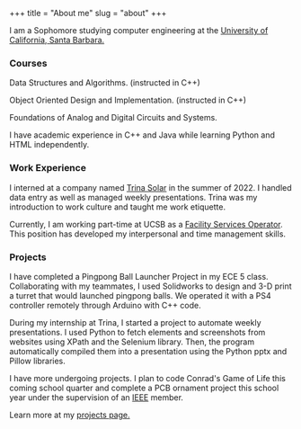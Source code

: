 +++
title = "About me"
slug = "about"
+++

I am a Sophomore studying computer engineering at the [University of California, Santa Barbara.](https://www.ucsb.edu/)

### Courses

Data Structures and Algorithms. (instructed in C++)

Object Oriented Design and Implementation. (instructed in C++)

Foundations of Analog and Digital Circuits and Systems.

I have academic experience in C++ and Java while learning Python and HTML independently.

### Work Experience

I interned at a company named [Trina Solar](https://www.trinasolar.com/us) in the summer of 2022. I handled data entry as well as managed weekly presentations. Trina was my introduction to work culture and taught me work etiquette.

Currently, I am working part-time at UCSB as a [Facility Services Operator](https://conferences.ucsb.edu/student-employment). This position has developed my interpersonal and time management skills.

### Projects

I have completed a Pingpong Ball Launcher Project in my ECE 5 class. Collaborating with my teammates, I used Solidworks to design and 3-D print a turret that would launched pingpong balls. We operated it with a PS4 controller remotely through Arduino with C++ code.

During my internship at Trina, I started a project to automate weekly presentations. I used Python to fetch elements and screenshots from websites using XPath and the Selenium library. Then, the program automatically compiled them into a presentation using the Python pptx and Pillow libraries.

I have more undergoing projects. I plan to code Conrad's Game of Life this coming school quarter and complete a PCB ornament project this school year under the supervision of an [IEEE](https://www.ieee.org/) member.

Learn more at my [projects page.](/projects)